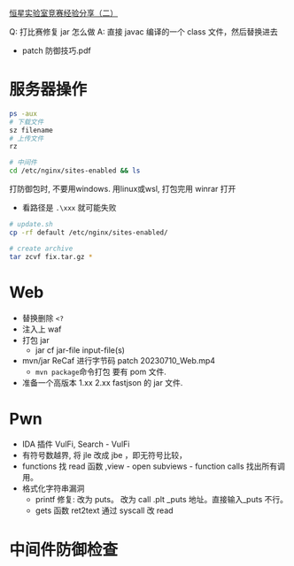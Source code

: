 [恒星实验室竞赛经验分享（二）](https://www.bilibili.com/video/BV1N94y1D75B/)

Q: 打比赛修复 jar 怎么做
A: 直接 javac 编译的一个 class 文件，然后替换进去

- patch 防御技巧.pdf

# 服务器操作

```bash
ps -aux
# 下载文件
sz filename
# 上传文件
rz

# 中间件
cd /etc/nginx/sites-enabled && ls
```

打防御包时, 不要用windows. 用linux或wsl, 打包完用 winrar 打开

* 看路径是 `.\xxx` 就可能失败

```bash
# update.sh
cp -rf default /etc/nginx/sites-enabled/

# create archive
tar zcvf fix.tar.gz *
```

# Web

- 替换删除 `<?`
- 注入上 waf
- 打包 jar
  - jar cf jar-file input-file(s)
- mvn/jar ReCaf 进行字节码 patch 20230710_Web.mp4
  - `mvn package`命令打包 要有 pom 文件.
- 准备一个高版本 1.xx 2.xx fastjson 的 jar 文件.

# Pwn

- IDA 插件 VulFi, Search - VulFi
- 有符号数越界, 将 jle 改成 jbe ，即无符号比较，
- functions 找 read 函数 ,view - open subviews - function calls 找出所有调用。
- 格式化字符串漏洞
  - printf 修复: 改为 puts。 改为 call .plt \_puts 地址。直接输入\_puts 不行。
  - gets 函数 ret2text 通过 syscall 改 read

# 中间件防御检查
